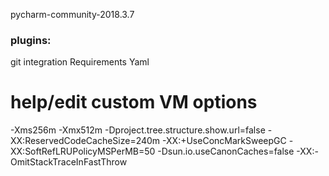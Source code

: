 pycharm-community-2018.3.7

### plugins:

git integration
Requirements
Yaml

# help/edit custom VM options

-Xms256m
-Xmx512m
-Dproject.tree.structure.show.url=false
-XX:ReservedCodeCacheSize=240m
-XX:+UseConcMarkSweepGC
-XX:SoftRefLRUPolicyMSPerMB=50
-Dsun.io.useCanonCaches=false
-XX:-OmitStackTraceInFastThrow
